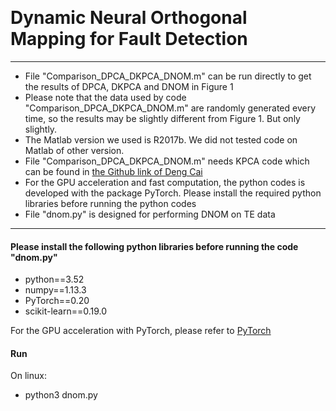 ﻿﻿﻿﻿﻿﻿﻿﻿﻿﻿#   Dynamic Neural Orthogonal Mapping for Fault Detection***- File "Comparison\_DPCA\_DKPCA\_DNOM.m" can be run directly to get the results of DPCA, DKPCA and DNOM in Figure 1- Please note that the data used by code "Comparison\_DPCA\_DKPCA\_DNOM.m" are randomly generated every time, so the results may be slightly different from Figure 1. But only slightly.- The Matlab version we used is R2017b. We did not tested code on Matlab of other version.- File "Comparison\_DPCA\_DKPCA\_DNOM.m" needs KPCA code which can be found in [the Github link of Deng Cai](https://github.com/dengcai78/MatlabFunc/tree/master/SubspaceLearning)- For the GPU acceleration and fast computation, the python codes is developed with the package PyTorch. Please install  the required python libraries before running the python codes-  File "dnom.py" is designed for performing DNOM on TE data*** ####  Please install the following python libraries before running the code "dnom.py"- python==3.52- numpy==1.13.3- PyTorch==0.20- scikit-learn==0.19.0For the GPU acceleration with PyTorch, please refer to [PyTorch](http://pytorch.org/)#### RunOn linux:- python3 dnom.py